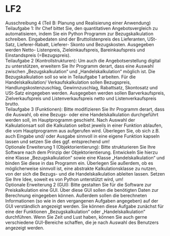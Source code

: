 # LF2
Ausschreibung 4 (Teil B: Planung und Realisierung einer Anwendung) 
Teilaufgabe 1:  Ihr Chef bittet Sie, den quantitativen Angebotsvergleich zu automatisieren, indem  Sie ein Python Programm zur Bezugskalkulation schreiben. Eingabedaten sind der Bruttolistenpreis des Lieferanten, USt-Satz, Lieferer-Rabatt, Lieferer- Skonto und Bezugskosten. Ausgegeben werden Netto- Listenpreis, Zieleinkaufspreis, Bareinkaufspreis und Einstandspreis (=Bezugspreis).     
Teilaufgabe 2 (Kontrollstrukturen):  Um auch die Angebotserstellung digital zu unterstützen, erweitern Sie Ihr Programm derart, dass eine Auswahl zwischen „Bezugskalkulation“ und „Handelskalkulation“ möglich ist.    Die Bezugskalkulation soll so wie in Teilaufgabe 1 arbeiten. Für die Handelskalkulation/ Verkaufskalkulation sollen Bezugspreis, Handlungskostenzuschlag, Gewinnzuschlag, Rabattsatz, Skontosatz und USt-Satz eingegeben werden. Ausgegeben werden sollen Barverkaufspreis, Zielverkaufspreis und Listenverkaufspreis netto und Listenverkaufspreis brutto.      
Teilaufgabe 3 (Funktionen): Bitte modifizieren Sie Ihr Programm derart, dass die Auswahl, ob eine Bezugs- oder eine Handelskalkulation durchgeführt werden soll, im Hauptprogramm geschieht. Nach Auswahl der Kalkulationsart soll die Kalkulation selbst jeweils in einer Funktion ablaufen, die vom Hauptprogramm aus aufgerufen wird. Überlegen Sie, ob sich z.B. auch Eingabe und/ oder Ausgabe sinnvoll in eine eigene Funktion kapseln lassen und setzen Sie dies ggf. entsprechend um!      
Optionale Erweiterung 1 (Objektorientierung): Bitte strukturieren Sie Ihre Software nach dem Prinzip der Objektorientierung. Entwickeln Sie hierzu eine Klasse „Bezugskalkulation“ sowie eine Klasse „Handelskalkulation“ und binden Sie diese in das Programm ein. Überlegen Sie außerdem, ob es möglicherweise sinnvoll ist, eine abstrakte Kalkulationsklasse zu nutzen, von der sich die Bezugs- und die Handelskalkulation ableiten lassen. Setzen Sie Ihre Idee, soweit es von Python unterstützt wird, um!      
Optionale Erweiterung 2 (GUI):  Bitte gestalten Sie für die Software zur Preiskalkulation eine GUI. Über diese GUI sollen die benötigten Daten zur Berechnung eingegeben können. Außerdem sollen die berechneten Informationen (so wie in den vergangenen Aufgaben angegeben) auf der GUI verständlich angezeigt werden.   Sie können diese Aufgabe zunächst für eine der Funktionen „Bezugskalkulation“ oder „Handelskalkulation“ durchführen. Wenn Sie Zeit und Lust haben, können Sie auch gerne verschiedene GUI-Bereiche schaffen, die je nach Auswahl des Benutzers angezeigt werden. 
